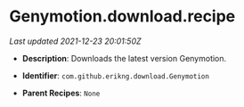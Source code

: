 # Genymotion.download.recipe

_Last updated 2021-12-23 20:01:50Z_

- **Description**: Downloads the latest version Genymotion.

- **Identifier**: `com.github.erikng.download.Genymotion`

- **Parent Recipes**: `None`
